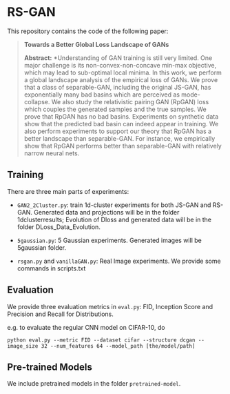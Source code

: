 # RS-GAN

This repository contains the code of the following paper:

> **Towards a Better Global Loss Landscape of GANs**<br>
>
> **Abstract:** *Understanding of GAN training is still very limited. One major challenge is its non-convex-non-concave min-max objective, which may lead to sub-optimal local minima. In this work, we perform a global landscape analysis of the empirical loss of GANs. We prove that a class of separable-GAN, including the original JS-GAN, has exponentially many bad basins which are perceived as mode-collapse. We also study the relativistic pairing GAN (RpGAN) loss which couples the generated samples and the true samples. We prove that RpGAN has no bad basins. Experiments on synthetic data show that the predicted bad basin can indeed appear in training. We also perform experiments to support our theory that RpGAN has a better landscape than separable-GAN. For instance, we empirically show that RpGAN performs better than separable-GAN with relatively narrow neural nets.

## Training

There are three main parts of experiments:

* `GAN2_2Cluster.py`: train 1d-cluster experiments for both JS-GAN and RS-GAN. Generated data and projections will be in the folder 1dclusterresults; Evolution of Dloss and generated data will be in the folder DLoss_Data_Evolution.


* `5gaussian.py`: 5 Gaussian experiments. Generated images will be 5gaussian folder.
* `rsgan.py` and `vanillaGAN.py`: Real Image experiments. We provide some commands in scripts.txt



## Evaluation

We provide three evaluation metrics in `eval.py`: FID, Inception Score and Precision and Recall for Distributions.

e.g. to evaluate the regular CNN model on CIFAR-10, do

```
python eval.py --metric FID --dataset cifar --structure dcgan --image_size 32 --num_features 64 --model_path [the/model/path]
```



## Pre-trained Models

We include pretrained models in the folder `pretrained-model`.

